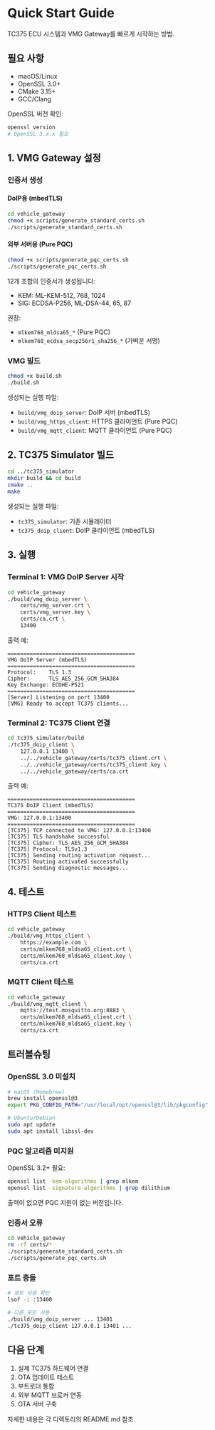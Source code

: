 # Quick Start Guide

TC375 ECU 시스템과 VMG Gateway를 빠르게 시작하는 방법.

## 필요 사항

- macOS/Linux
- OpenSSL 3.0+
- CMake 3.15+
- GCC/Clang

OpenSSL 버전 확인:
```bash
openssl version
# OpenSSL 3.x.x 필요
```

## 1. VMG Gateway 설정

### 인증서 생성

#### DoIP용 (mbedTLS)
```bash
cd vehicle_gateway
chmod +x scripts/generate_standard_certs.sh
./scripts/generate_standard_certs.sh
```

#### 외부 서버용 (Pure PQC)
```bash
chmod +x scripts/generate_pqc_certs.sh
./scripts/generate_pqc_certs.sh
```

12개 조합의 인증서가 생성됩니다:
- KEM: ML-KEM-512, 768, 1024
- SIG: ECDSA-P256, ML-DSA-44, 65, 87

권장:
- `mlkem768_mldsa65_*` (Pure PQC)
- `mlkem768_ecdsa_secp256r1_sha256_*` (가벼운 서명)

### VMG 빌드

```bash
chmod +x build.sh
./build.sh
```

생성되는 실행 파일:
- `build/vmg_doip_server`: DoIP 서버 (mbedTLS)
- `build/vmg_https_client`: HTTPS 클라이언트 (Pure PQC)
- `build/vmg_mqtt_client`: MQTT 클라이언트 (Pure PQC)

## 2. TC375 Simulator 빌드

```bash
cd ../tc375_simulator
mkdir build && cd build
cmake ..
make
```

생성되는 실행 파일:
- `tc375_simulator`: 기존 시뮬레이터
- `tc375_doip_client`: DoIP 클라이언트 (mbedTLS)

## 3. 실행

### Terminal 1: VMG DoIP Server 시작

```bash
cd vehicle_gateway
./build/vmg_doip_server \
    certs/vmg_server.crt \
    certs/vmg_server.key \
    certs/ca.crt \
    13400
```

출력 예:
```
========================================
VMG DoIP Server (mbedTLS)
========================================
Protocol:    TLS 1.3
Cipher:      TLS_AES_256_GCM_SHA384
Key Exchange: ECDHE-P521
========================================
[Server] Listening on port 13400
[VMG] Ready to accept TC375 clients...
```

### Terminal 2: TC375 Client 연결

```bash
cd tc375_simulator/build
./tc375_doip_client \
    127.0.0.1 13400 \
    ../../vehicle_gateway/certs/tc375_client.crt \
    ../../vehicle_gateway/certs/tc375_client.key \
    ../../vehicle_gateway/certs/ca.crt
```

출력 예:
```
========================================
TC375 DoIP Client (mbedTLS)
========================================
VMG: 127.0.0.1:13400
========================================
[TC375] TCP connected to VMG: 127.0.0.1:13400
[TC375] TLS handshake successful
[TC375] Cipher: TLS_AES_256_GCM_SHA384
[TC375] Protocol: TLSv1.3
[TC375] Sending routing activation request...
[TC375] Routing activated successfully
[TC375] Sending diagnostic messages...
```

## 4. 테스트

### HTTPS Client 테스트

```bash
cd vehicle_gateway
./build/vmg_https_client \
    https://example.com \
    certs/mlkem768_mldsa65_client.crt \
    certs/mlkem768_mldsa65_client.key \
    certs/ca.crt
```

### MQTT Client 테스트

```bash
cd vehicle_gateway
./build/vmg_mqtt_client \
    mqtts://test.mosquitto.org:8883 \
    certs/mlkem768_mldsa65_client.crt \
    certs/mlkem768_mldsa65_client.key \
    certs/ca.crt
```

## 트러블슈팅

### OpenSSL 3.0 미설치

```bash
# macOS (Homebrew)
brew install openssl@3
export PKG_CONFIG_PATH="/usr/local/opt/openssl@3/lib/pkgconfig"

# Ubuntu/Debian
sudo apt update
sudo apt install libssl-dev
```

### PQC 알고리즘 미지원

OpenSSL 3.2+ 필요:
```bash
openssl list -kem-algorithms | grep mlkem
openssl list -signature-algorithms | grep dilithium
```

출력이 없으면 PQC 지원이 없는 버전입니다.

### 인증서 오류

```bash
cd vehicle_gateway
rm -rf certs/*
./scripts/generate_standard_certs.sh
./scripts/generate_pqc_certs.sh
```

### 포트 충돌

```bash
# 포트 사용 확인
lsof -i :13400

# 다른 포트 사용
./build/vmg_doip_server ... 13401
./tc375_doip_client 127.0.0.1 13401 ...
```

## 다음 단계

1. 실제 TC375 하드웨어 연결
2. OTA 업데이트 테스트
3. 부트로더 통합
4. 외부 MQTT 브로커 연동
5. OTA 서버 구축

자세한 내용은 각 디렉토리의 README.md 참조.

